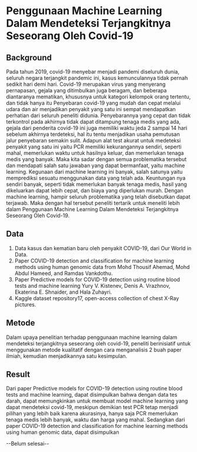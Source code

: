 # Penggunaan Machine Learning Dalam Mendeteksi Terjangkitnya Seseorang Oleh Covid-19

## Background
Pada tahun 2019, covid-19 menyebar menjadi pandemi diseluruh dunia, seluruh negara terjangkit pandemic ini, kasus kemunculannya tidak pernah sedikit hari demi hari. Covid-19 merupakan virus yang menyerang pernapasan, gejala yang ditimbulkan juga beragam, dan beberapa diantaranya mematikan, khususnya untuk kategori kelompok orang tertentu, dan tidak hanya itu Penyebaran covid-19 yang mudah dan cepat melalui udara dan air menjadikan penyakit yang satu ini sempat mendapatkan perhatian dari seluruh peneliti didunia. Penyebarannya yang cepat dan tidak terkontrol pada akhirnya tidak dapat ditampung tenaga medis yang ada, gejala dari penderita covid-19 ini juga memiliki waktu jeda 2 sampai 14 hari sebelum akhirnya terdeteksi, hal itu tentu menjadikan usaha pemutusan jalur penyebaran semakin sulit. Adapun alat test akurat untuk medeteksi penyakit yang satu ini yaitu PCR memiliki kekurangannya sendiri, seperti mahal, memerlukan waktu untuk hasilnya keluar, dan memerlukan tenaga medis yang banyak.
Maka kita sadar dengan semua problematika tersebut dan mendapati salah satu jawaban yang dapat bermanfaat, yaitu machine learning. Kegunaan dari machine learning ini banyak, salah satunya yaitu memprediksi sesuatu menggunakan data yang telah ada. Keuntungan nya sendiri banyak, seperti tidak memerlukan banyak tenaga medis, hasil yang dikeluarkan dapat lebih cepat, dan biaya yang diperlukan murah. 
Dengan machine learning, hampir seluruh problematika yang telah disebutkan dapat terjawab. Maka dengan hal tersebut peneliti tertarik untuk meneliti lebih dalam Penggunaan Machine Learning Dalam Mendeteksi Terjangkitnya Seseorang Oleh Covid-19.

## Data
1. Data kasus dan kematian baru oleh penyakit COVID-19, dari Our World in Data.
2. Paper COVID-19 detection and classification for machine learning methods using human genomic data from Mohd Thousif Ahemad, Mohd Abdul Hameed, and Ramdas Vankdothu.
3. Paper Predictive models for COVID-19 detection using routine blood tests and machine learning Yury V. Kistenev, Denis A. Vrazhnov, Ekaterina E. Shnaider, and Hala Zuhayri.
4. Kaggle dataset repository17, open-access collection of chest X-Ray pictures.

## Metode
Dalam upaya penelitian terhadap penggunaan machine learning dalam mendeteksi terjangkitnya seseorang oleh covid-19, peneliti berinisiatif untuk menggunakan metode kualitatif dengan cara menganalisis 2 buah paper ilmiah, kemudian menjadikannya satu kesimpulan.

## Result
Dari paper Predictive models for COVID-19 detection using routine blood tests and machine learning, dapat disimpulkan bahwa dengan data tes darah, dapat memungkinkan untuk membuat model machine learning yang dapat mendeteksi covid-19, meskipun demikian test PCR tetap menjadi pilihan yang lebih baik karena akurasinya, hanya saja PCR memerlukan tenaga medis lebih banyak, waktu dan harga yang mahal. Sedangkan dari paper COVID-19 detection and classification for machine learning methods using human genomic data, dapat disimpulkan 

--Belum selesai--

